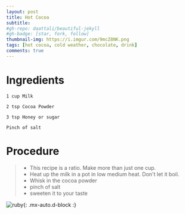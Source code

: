 ```yaml
---
layout: post
title: Hot Cocoa
subtitle: 
#gh-repo: daattali/beautiful-jekyll
#gh-badge: [star, fork, follow]
thumbnail-img: https://i.imgur.com/9mcZ8NK.png
tags: [hot cocoa, cold weather, chocolate, drink]
comments: true
--- 
```



# Ingredients

    1 cup Milk

    2 tsp Cocoa Powder

    3 tsp Honey or sugar

    Pinch of salt

# Procedure 

> -  This recipe is a ratio. Make more than just one cup.
> -  Heat up the milk in a pot in low medium heat. Don't let it boil. 
> -  Whisk in the cocoa powder
> -  pinch of salt
> -  sweeten it to your taste





![ruby](https://i.imgur.com/9mcZ8NK.png){: .mx-auto.d-block :}
